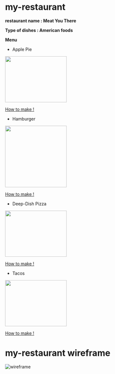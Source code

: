 # my-restaurant
**restaurant name : Meat You There**

**Type of dishes : American foods**

**Menu**

- Apple Pie

<img src="https://iambaker.net/wp-content/uploads/2019/08/apple-pie.jpg"
style=" height: 150px;
  width: 200px;">

[How to make !](https://www.pillsbury.com/everyday-eats/desserts/pies-tarts/how-to-make-apple-pie)

- Hamburger

<img src="https://insanelygoodrecipes.com/wp-content/uploads/2020/10/Hamburger-with-Fresh-Vegetables-683x1024.png"
style=" height: 200px;
  width: 200px;">

[How to make !](https://www.thewholesomedish.com/the-best-classic-burger/)

- Deep-Dish Pizza

<img src="https://howtofeedaloon.com/wp-content/uploads/2014/04/deep-dish-intagram-500x500.jpg"
style=" height: 150px;
  width: 200px;">

[How to make !](https://sallysbakingaddiction.com/how-to-make-chicago-style-deep-dish-pizza/)

- Tacos

<img src="https://images-gmi-pmc.edge-generalmills.com/e59f255c-7498-4b84-9c9d-e578bf5d88fc.jpg"
style=" height: 150px;
  width: 200px;">

[How to make !](https://www.bettycrocker.com/recipes/easy-beef-tacos/426c261d-b2eb-4e22-9cba-0066f3335591)


# my-restaurant wireframe

![wireframe](https://user-images.githubusercontent.com/47069501/176479496-8930f565-5afd-48c9-b544-72c799beac85.png)


